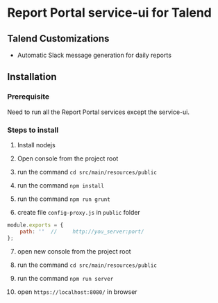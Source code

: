 # Report Portal service-ui for Talend

## Talend Customizations

- Automatic Slack message generation for daily reports

## Installation

### Prerequisite

Need to run all the Report Portal services except the service-ui.

### Steps to install

1. Install nodejs

2. Open console from the project root

3. run the command `cd src/main/resources/public`

4. run the command `npm install`

5. run the command `npm run grunt`

6. create file `config-proxy.js` in `public` folder

```javascript
module.exports = {
    path: ''  //     http://you_server:port/
};
```

7. open new console from the project root

8. run the command `cd src/main/resources/public`

9. run the command `npm run server`

10. open `https://localhost:8080/` in browser
